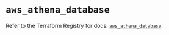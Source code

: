 # `aws_athena_database`

Refer to the Terraform Registry for docs: [`aws_athena_database`](https://registry.terraform.io/providers/hashicorp/aws/5.82.2/docs/resources/athena_database).
